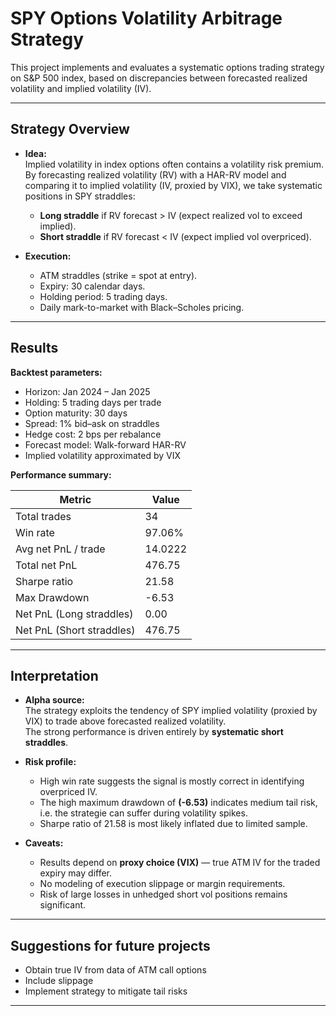 # SPY Options Volatility Arbitrage Strategy

This project implements and evaluates a systematic options trading strategy on S&P 500 index, based on discrepancies between forecasted realized volatility and implied volatility (IV).  

---

## Strategy Overview

- **Idea:**  
  Implied volatility in index options often contains a volatility risk premium.  
  By forecasting realized volatility (RV) with a HAR-RV model and comparing it to implied volatility (IV, proxied by VIX), we take systematic positions in SPY straddles:
  - **Long straddle** if RV forecast > IV (expect realized vol to exceed implied).  
  - **Short straddle** if RV forecast < IV (expect implied vol overpriced).  

- **Execution:**  
  - ATM straddles (strike = spot at entry).  
  - Expiry: 30 calendar days.  
  - Holding period: 5 trading days.  
  - Daily mark-to-market with Black–Scholes pricing.  
  

---

## Results 

**Backtest parameters:**  
- Horizon: Jan 2024 – Jan 2025  
- Holding: 5 trading days per trade  
- Option maturity: 30 days  
- Spread: 1% bid–ask on straddles  
- Hedge cost: 2 bps per rebalance  
- Forecast model: Walk-forward HAR-RV
- Implied volatility approximated by VIX 

**Performance summary:**

| Metric | Value |
|--------|-------|
| Total trades | 34 |
| Win rate | 97.06% |
| Avg net PnL / trade | 14.0222 |
| Total net PnL | 476.75 |
| Sharpe ratio | 21.58 |
| Max Drawdown | -6.53 |
| Net PnL (Long straddles) | 0.00 |
| Net PnL (Short straddles) | 476.75 |

---

## Interpretation

- **Alpha source:**  
  The strategy exploits the tendency of SPY implied volatility (proxied by VIX) to trade above forecasted realized volatility.  
  The strong performance is driven entirely by **systematic short straddles**.  

- **Risk profile:**  
  - High win rate suggests the signal is mostly correct in identifying overpriced IV.  
  - The high maximum drawdown of **(-6.53)** indicates medium tail risk, i.e. the strategie can suffer during volatility spikes.  
  - Sharpe ratio of 21.58 is most likely inflated due to limited sample.

- **Caveats:**  
  - Results depend on **proxy choice (VIX)** — true ATM IV for the traded expiry may differ.  
  - No modeling of execution slippage or margin requirements.  
  - Risk of large losses in unhedged short vol positions remains significant.  

---

## Suggestions for future projects 
- Obtain true IV from data of ATM call options
- Include slippage
- Implement strategy to mitigate tail risks 

---

